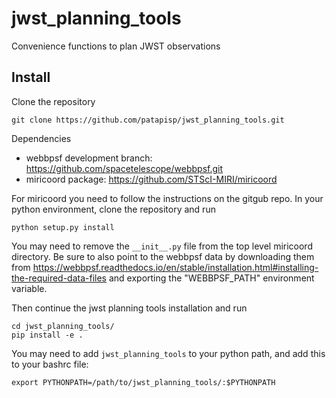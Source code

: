 # jwst_planning_tools
Convenience functions to plan JWST observations

## Install 
Clone the repository
```
git clone https://github.com/patapisp/jwst_planning_tools.git
```
Dependencies
- webbpsf development branch: https://github.com/spacetelescope/webbpsf.git
- miricoord package: https://github.com/STScI-MIRI/miricoord

For miricoord you need to follow the instructions on the gitgub repo. In your python environment, clone the repository 
and run
```commandline
python setup.py install
```
You may need to remove the `__init__.py` file from the top level miricoord directory.
Be sure to also point to the webbpsf data by downloading them from https://webbpsf.readthedocs.io/en/stable/installation.html#installing-the-required-data-files and exporting the "WEBBPSF_PATH" environment variable.

Then continue the jwst planning tools installation and run
```
cd jwst_planning_tools/
pip install -e .
```
You may need to add `jwst_planning_tools` to your python path, and add this to your bashrc file:
```
export PYTHONPATH=/path/to/jwst_planning_tools/:$PYTHONPATH
```
